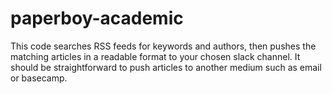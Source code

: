 # paperboy-academic
This code searches RSS feeds for keywords and authors, then pushes the matching articles in a readable format to your chosen slack channel. It should be straightforward to push articles to another medium such as email or basecamp.
